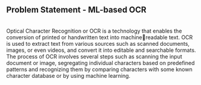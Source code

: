 ## Problem Statement - ML-based OCR
<br>
Optical Character Recognition or OCR is a technology that enables the conversion of printed or handwritten text into machinereadable text. OCR is used to extract text from various sources such as scanned documents, images, or even videos, and convert it into
editable and searchable formats.
The process of OCR involves several steps such as scanning the input document or image, segregating individual characters based on
predefined patterns and recognizing them by comparing characters with some known character database or by using machine
learning.
